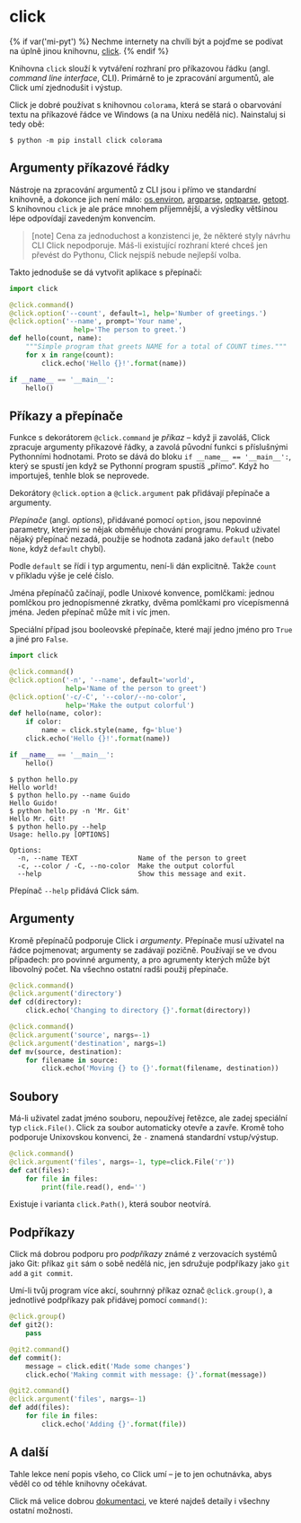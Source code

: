click
=====

{% if var('mi-pyt') %}
Nechme internety na chvíli být a pojďme se podívat na úplně jinou knihovnu,
[click](http://click.pocoo.org/5/).
{% endif %}

Knihovna `click` slouží k vytváření rozhraní pro příkazovou řádku
(angl. *command line interface*, CLI).
Primárně to je zpracování argumentů, ale Click umí zjednodušit i výstup.

Click je dobré používat s knihovnou `colorama`, která se stará o obarvování
textu na příkazové řádce ve Windows (a na Unixu nedělá nic).
Nainstaluj si tedy obě:

```console
$ python -m pip install click colorama
```


## Argumenty příkazové řádky

Nástroje na zpracování argumentů z CLI jsou i přímo ve standardní knihovně,
a dokonce jich není málo: [os.environ], [argparse], [optparse], [getopt].
S knihovnou `click` je ale práce mnohem příjemnější, a výsledky většinou
lépe odpovídají zavedeným konvencím.

> [note]
> Cena za jednoduchost a konzistenci je, že některé styly návrhu CLI Click
> nepodporuje.
> Máš-li existující rozhraní které chceš jen převést do Pythonu,
> Click nejspíš nebude nejlepší volba.

[os.environ]: https://docs.python.org/3/library/os.html#os.environ
[argparse]: https://docs.python.org/3/library/argparse.html
[optparse]: https://docs.python.org/3/library/optparse.html
[getopt]: https://docs.python.org/3/library/getopt.html

Takto jednoduše se dá vytvořit aplikace s přepínači:

```python
import click

@click.command()
@click.option('--count', default=1, help='Number of greetings.')
@click.option('--name', prompt='Your name',
                help='The person to greet.')
def hello(count, name):
    """Simple program that greets NAME for a total of COUNT times."""
    for x in range(count):
        click.echo('Hello {}!'.format(name))

if __name__ == '__main__':
    hello()
```


## Příkazy a přepínače

Funkce s dekorátorem `@click.command` je *příkaz* – když ji zavoláš,
Click zpracuje argumenty příkazové řádky, a zavolá původní funkci
s příslušnými Pythonními hodnotami.
Proto se dává do bloku `if __name__ == '__main__':`, který se spustí jen
když se Pythonní program spustíš „přímo“.
Když ho importuješ, tenhle blok se neprovede.

Dekorátory `@click.option` a `@click.argument` pak přidávají přepínače
a argumenty.

*Přepínače* (angl. *options*), přidávané pomocí `option`, jsou nepovinné
parametry, kterými se nějak obměňuje chování programu.
Pokud uživatel nějaký přepínač nezadá, použije se hodnota zadaná jako `default`
(nebo `None`, když `default` chybí).

Podle `default` se řídí i typ argumentu, není-li dán explicitně.
Takže `count` v příkladu výše je celé číslo.

Jména přepínačů začínají, podle Unixové konvence, pomlčkami: jednou pomlčkou
pro jednopísmenné zkratky, dvěma pomlčkami pro vícepísmenná jména.
Jeden přepínač může mít i víc jmen.

Speciální případ jsou booleovské přepínače, které mají jedno jméno
pro `True` a jiné pro `False`.

```python
import click

@click.command()
@click.option('-n', '--name', default='world',
              help='Name of the person to greet')
@click.option('-c/-C', '--color/--no-color',
              help='Make the output colorful')
def hello(name, color):
    if color:
        name = click.style(name, fg='blue')
    click.echo('Hello {}!'.format(name))

if __name__ == '__main__':
    hello()
```

```console
$ python hello.py
Hello world!
$ python hello.py --name Guido
Hello Guido!
$ python hello.py -n 'Mr. Git'
Hello Mr. Git!
$ python hello.py --help
Usage: hello.py [OPTIONS]

Options:
  -n, --name TEXT               Name of the person to greet
  -c, --color / -C, --no-color  Make the output colorful
  --help                        Show this message and exit.
```

Přepínač `--help` přidává Click sám.


## Argumenty

Kromě přepínačů podporuje Click i *argumenty*.
Přepínače musí uživatel na řádce pojmenovat; argumenty se zadávají pozičně.
Používají se ve dvou případech: pro povinné argumenty, a pro agrumenty kterých
může být libovolný počet.
Na všechno ostatní radši použij přepínače.

```python
@click.command()
@click.argument('directory')
def cd(directory):
    click.echo('Changing to directory {}'.format(directory))

@click.command()
@click.argument('source', nargs=-1)
@click.argument('destination', nargs=1)
def mv(source, destination):
    for filename in source:
        click.echo('Moving {} to {}'.format(filename, destination))
```


## Soubory

Má-li uživatel zadat jméno souboru, nepoužívej řetězce, ale zadej speciální typ
`click.File()`.
Click za soubor automaticky otevře a zavře.
Kromě toho podporuje Unixovskou konvenci, že `-` znamená standardní
vstup/výstup.

```python
@click.command()
@click.argument('files', nargs=-1, type=click.File('r'))
def cat(files):
    for file in files:
        print(file.read(), end='')
```

Existuje i varianta `click.Path()`, která soubor neotvírá.


## Podpříkazy

Click má dobrou podporu pro *podpříkazy* známé z verzovacích systémů jako Git:
příkaz `git` sám o sobě nedělá nic, jen sdružuje podpříkazy jako `git add`
a `git commit`.

Umí-li tvůj program více akcí, souhrnný příkaz označ `@click.group()`,
a jednotlivé podpříkazy pak přidávej pomocí `command()`:

```python
@click.group()
def git2():
    pass

@git2.command()
def commit():
    message = click.edit('Made some changes')
    click.echo('Making commit with message: {}'.format(message))

@git2.command()
@click.argument('files', nargs=-1)
def add(files):
    for file in files:
        click.echo('Adding {}'.format(file))
```


## A další

Tahle lekce není popis všeho, co Click umí – je to jen ochutnávka, abys věděl
co od téhle knihovny očekávat.

Click má velice dobrou [dokumentaci], ve které najdeš detaily i všechny ostatní
možnosti.

[dokumentaci]: http://click.pocoo.org/5/


